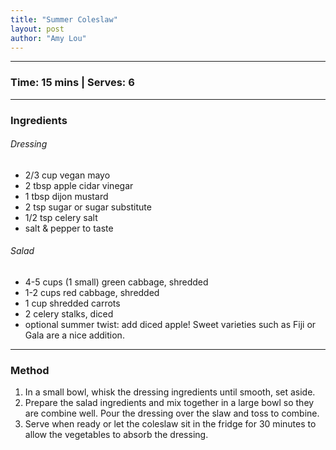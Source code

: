 ```yaml
---
title: "Summer Coleslaw"
layout: post
author: "Amy Lou"
---
```


---
### Time: 15 mins | Serves: 6
---

### Ingredients

###### Dressing
- 2/3 cup vegan mayo
- 2 tbsp apple cidar vinegar
- 1 tbsp dijon mustard
- 2 tsp sugar or sugar substitute
- 1/2 tsp celery salt
- salt & pepper to taste


###### Salad
- 4-5 cups (1 small) green cabbage, shredded
- 1-2 cups red cabbage, shredded
- 1 cup shredded carrots
- 2 celery stalks, diced
- optional summer twist: add diced apple! Sweet varieties such as Fiji or Gala are a nice addition.

---

### Method
1. In a small bowl, whisk the dressing ingredients until smooth, set aside.
2. Prepare the salad ingredients and mix together in a large bowl so they are combine well. Pour the dressing over the slaw and toss to combine.
3. Serve when ready or let the coleslaw sit in the fridge for 30 minutes to allow the vegetables to absorb the dressing. 
